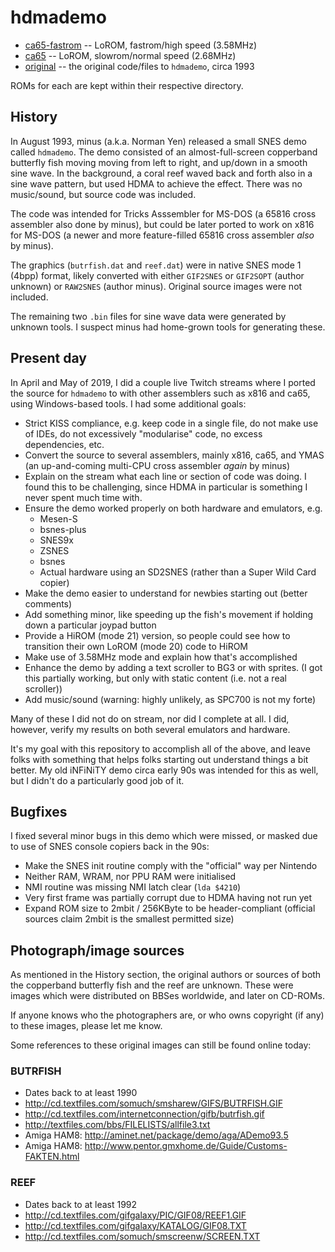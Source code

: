 # hdmademo

* [ca65-fastrom](ca65-fastrom/) -- LoROM, fastrom/high speed (3.58MHz)
* [ca65](ca65/) -- LoROM, slowrom/normal speed (2.68MHz)
* [original](original/) -- the original code/files to `hdmademo`, circa 1993

ROMs for each are kept within their respective directory.

## History

In August 1993, minus (a.k.a. Norman Yen) released a small SNES demo called
`hdmademo`.  The demo consisted of an almost-full-screen copperband butterfly
fish moving moving from left to right, and up/down in a smooth sine wave.  In
the background, a coral reef waved back and forth also in a sine wave pattern,
but used HDMA to achieve the effect.  There was no music/sound, but source code
was included.

The code was intended for Tricks Asssembler for MS-DOS (a 65816 cross assembler
also done by minus), but could be later ported to work on x816 for MS-DOS (a
newer and more feature-filled 65816 cross assembler _also_ by minus).

The graphics (`butrfish.dat` and `reef.dat`) were in native SNES mode 1 (4bpp)
format, likely converted with either `GIF2SNES` or `GIF2SOPT` (author unknown)
or `RAW2SNES` (author minus).  Original source images were not included.

The remaining two `.bin` files for sine wave data were generated by unknown
tools.  I suspect minus had home-grown tools for generating these.

## Present day

In April and May of 2019, I did a couple live Twitch streams where I ported
the source for `hdmademo` to with other assemblers such as x816 and ca65,
using Windows-based tools.  I had some additional goals:

* Strict KISS compliance, e.g. keep code in a single file, do not make use of
  IDEs, do not excessively "modularise" code, no excess dependencies, etc.
* Convert the source to several assemblers, mainly x816, ca65, and YMAS (an
  up-and-coming multi-CPU cross assembler _again_ by minus)
* Explain on the stream what each line or section of code was doing.  I found
  this to be challenging, since HDMA in particular is something I never spent
  much time with.
* Ensure the demo worked properly on both hardware and emulators, e.g.
  * Mesen-S
  * bsnes-plus
  * SNES9x
  * ZSNES
  * bsnes
  * Actual hardware using an SD2SNES (rather than a Super Wild Card copier)
* Make the demo easier to understand for newbies starting out (better comments)
* Add something minor, like speeding up the fish's movement if holding down a
  particular joypad button
* Provide a HiROM (mode 21) version, so people could see how to transition
  their own LoROM (mode 20) code to HiROM
* Make use of 3.58MHz mode and explain how that's accomplished
* Enhance the demo by adding a text scroller to BG3 or with sprites.  (I got this
  partially working, but only with static content (i.e. not a real scroller))
* Add music/sound (warning: highly unlikely, as SPC700 is not my forte)

Many of these I did not do on stream, nor did I complete at all.  I did, however,
verify my results on both several emulators and hardware.

It's my goal with this repository to accomplish all of the above, and leave folks
with something that helps folks starting out understand things a bit better.  My
old iNFiNiTY demo circa early 90s was intended for this as well, but I didn't do
a particularly good job of it.

## Bugfixes

I fixed several minor bugs in this demo which were missed, or masked due to use
of SNES console copiers back in the 90s:

* Make the SNES init routine comply with the "official" way per Nintendo
* Neither RAM, WRAM, nor PPU RAM were initialised
* NMI routine was missing NMI latch clear (`lda $4210`)
* Very first frame was partially corrupt due to HDMA having not run yet
* Expand ROM size to 2mbit / 256KByte to be header-compliant (official sources
  claim 2mbit is the smallest permitted size)

## Photograph/image sources

As mentioned in the History section, the original authors or sources of both
the copperband butterfly fish and the reef are unknown.  These were images
which were distributed on BBSes worldwide, and later on CD-ROMs.  

If anyone knows who the photographers are, or who owns copyright (if any) to
these images, please let me know.

Some references to these original images can still be found online today:

### BUTRFISH

* Dates back to at least 1990
* http://cd.textfiles.com/somuch/smsharew/GIFS/BUTRFISH.GIF
* http://cd.textfiles.com/internetconnection/gifb/butrfish.gif
* http://textfiles.com/bbs/FILELISTS/allfile3.txt
* Amiga HAM8: http://aminet.net/package/demo/aga/ADemo93.5
* Amiga HAM8: http://www.pentor.gmxhome.de/Guide/Customs-FAKTEN.html

### REEF

* Dates back to at least 1992
* http://cd.textfiles.com/gifgalaxy/PIC/GIF08/REEF1.GIF
* http://cd.textfiles.com/gifgalaxy/KATALOG/GIF08.TXT
* http://cd.textfiles.com/somuch/smscreenw/SCREEN.TXT

